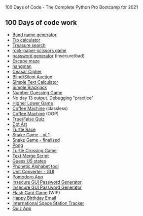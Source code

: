 100 Days of Code - The Complete Python Pro Bootcamp for 2021

## 100 Days of code work
- [Band name generator](/day1_to_day14/day-1/)
- [Tip calculator](/day1_to_day14/day-2/)
- [Treasure search](/day1_to_day14/day-3/)
- [rock-paper-scissors game](/day1_to_day14/day-4/)
- [password generator](/day1_to_day14/day-5/) (insecure/bad)
- [Escape maze](/day1_to_day14/day-6/)
- [hangman](/day1_to_day14/day-7/)
- [Ceasar Cipher](/day1_to_day14/day-8/)
- [Blind/Silent Auction](/day1_to_day14/day-9/)
- [Simple Text Calculator](/day1_to_day14/day-10/)
- [Simple Blackjack](/day1_to_day14/day-11/)
- [Number Guessing Game](/day1_to_day14/day-12/)
- No day 13 output. Debugging "practice"
- [Higher Lower Game](/day1_to_day14/day-14/)
- [Coffee Machine](/day15_to_day31/day-15/main.py) (classless)
- [Coffee Machine](/day15_to_day31/day-16/main.py) (OOP)
- [True/False Quiz](/day15_to_day31/day-17/main.py)
- [Dot Art](/day15_to_day31/day-18/main.py)
- [Turtle Race](/day15_to_day31/day-19/main.py)
- [Snake Game - pt 1](/day15_to_day31/day-20/main.py)
- [Snake Game - finalized](/day15_to_day31/day-21/main.py)
- [Pong](/day15_to_day31/day-22/)
- [Turtle Crossing Game](/day15_to_day31/day-23/)
- [Text Merge Script](/day15_to_day31/day-24/)
- [Guess US states](/day15_to_day31/day-25/)
- [Phonetic Alphabet tool](/day15_to_day31/day-26/)
- [Unit Converter - GUI](/day15_to_day31/day-27/)
- [Pomodoro App](/day15_to_day31/day-28/)
- [Insecure GUI Password Generator](/day15_to_day31/day-29/)
- [Insecure GUI Password Generator](/day15_to_day31/day-30/)
- [Flash Card Game](/day15_to_day31/day-31/) (WIP)
- [Happy Birthday Email](day-32/)
- [International Space Station Tracker](day-33/)
- [Quiz App](day-34/)
